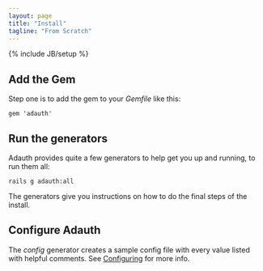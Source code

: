 ```yaml
---
layout: page
title: "Install"
tagline: "From Scratch"
---
```

{% include JB/setup %}

## Add the Gem

Step one is to add the gem to your _Gemfile_ like this:

    gem 'adauth'

## Run the generators

Adauth provides quite a few generators to help get you up and running, to run them all:

    rails g adauth:all

The generators give you instructions on how to do the final steps of the install.

## Configure Adauth

The _config_ generator creates a sample config file with every value listed with helpful comments. See <a href="{{ BASE_PATH }}configuring.html">Configuring</a> for more info.
